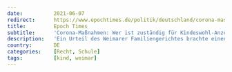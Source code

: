 ```yaml
---
date:          2021-06-07
redirect:      https://www.epochtimes.de/politik/deutschland/corona-massnahmen-wer-ist-zustaendig-fuer-kindeswohl-anzeigen-gegen-schulen-a3530317.html
title:         Epoch Times
subtitle:      'Corona-Maßnahmen: Wer ist zuständig für Kindeswohl-Anzeigen gegen Schulen?'
description:   'Ein Urteil des Weimarer Familiengerichtes brachte einen "Stein" ins Rollen der nun vor das Bundesverwaltungsgericht in Leipzig getragen werden soll. Hintergrund sind Entscheidungen von Familiengerichten zu einer möglichen Kindeswohlgefährdung aufgrund der staatlichen Corona-Beschränkungen. Den Gerichten wurde von anderen Gerichten teilweise eine Nicht-Befugnis unterstellt. Nun soll Leipzig eine grundsätzlich Entscheidung dazu treffen.'
country:       DE
categories:    [Recht, Schule]
tags:          [kind, weimar]
---
```

